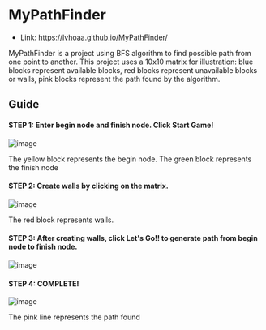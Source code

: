 # MyPathFinder
- Link: https://lvhoaa.github.io/MyPathFinder/

MyPathFinder is a project using BFS algorithm to find possible path from one point to another. This project uses a 10x10 matrix for illustration: blue blocks represent available blocks, red blocks represent unavailable blocks or walls, pink blocks represent the path found by the algorithm.


## Guide
#### STEP 1: Enter begin node and finish node. Click Start Game! 

![image](https://github.com/lvhoaa/MyPathFinder/assets/87745938/bae7ce6d-c0fa-4f36-b8fa-cdfd744cf89d)

The yellow block represents the begin node. The green block represents the finish node

#### STEP 2: Create walls by clicking on the matrix. 

![image](https://github.com/lvhoaa/MyPathFinder/assets/87745938/89affd35-e140-406d-acc5-63d684ed0a4e)

The red block represents walls.

#### STEP 3: After creating walls, click Let's Go!! to generate path from begin node to finish node. 

![image](https://github.com/lvhoaa/MyPathFinder/assets/87745938/72715f45-cf5c-4809-9092-5e6723eec5d1)


#### STEP 4: COMPLETE!

![image](https://github.com/lvhoaa/MyPathFinder/assets/87745938/dce4252f-e242-4f85-9558-c939b0b2e9aa)

The pink line represents the path found
